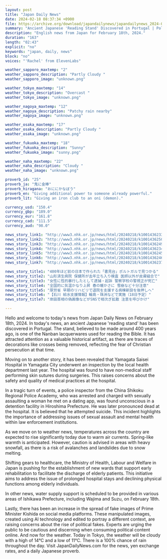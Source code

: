 ```yaml
---
layout: post
title: "Japan Daily News"
date: 2024-02-18 08:37:34 +0900
file: https://archive.org/download/japandailynews/japandailynews_2024-02-18.mp3
summary: "Ancient Japanese 'Reading Stand' Discovered in Portugal | Police Inspector Arrested for Sexual Assault Found Dead, & more…"
description: "English news from Japan for February 18th, 2024."
duration: "163"
length: "02:43"
explicit: "no"
keywords: "japan, daily, news"
block: "no"
voices: "'Rachel' from ElevenLabs"

weather_sapporo_maxtemp: "2"
weather_sapporo_description: "Partly Cloudy "
weather_sapporo_image: "unknown.png"

weather_tokyo_maxtemp: "14"
weather_tokyo_description: "Overcast "
weather_tokyo_image: "unknown.png"

weather_nagoya_maxtemp: "12"
weather_nagoya_description: "Patchy rain nearby"
weather_nagoya_image: "unknown.png"

weather_osaka_maxtemp: "17"
weather_osaka_description: "Partly Cloudy "
weather_osaka_image: "unknown.png"

weather_fukuoka_maxtemp: "18"
weather_fukuoka_description: "Sunny"
weather_fukuoka_image: "sunny.png"

weather_naha_maxtemp: "22"
weather_naha_description: "Cloudy "
weather_naha_image: "unknown.png"

proverb_id: "25"
proverb_ja: "鬼に金棒"
proverb_hiragana: "おににかなぼう"
proverb_en: "Giving additional power to someone already powerful."
proverb_lit: "Giving an iron club to an oni (demon)."

currency_usd: "150.4"
currency_gbp: "189.0"
currency_eur: "161.8"
currency_cad: "111.5"
currency_aud: "98.0"

news_story_link1: "http://www3.nhk.or.jp/news/html/20240218/k10014362331000.html"
news_story_link2: "http://www3.nhk.or.jp/news/html/20240218/k10014362501000.html"
news_story_link3: "http://www3.nhk.or.jp/news/html/20240218/k10014362491000.html"
news_story_link4: "http://www3.nhk.or.jp/news/html/20240218/k10014362341000.html"
news_story_link5: "http://www3.nhk.or.jp/news/html/20240218/k10014362451000.html"
news_story_link6: "http://www3.nhk.or.jp/news/html/20240218/k10014362461000.html"
news_story_link7: "http://www3.nhk.or.jp/news/html/20240218/k10014362371000.html"

news_story_title1: "400年ほど前の日本で作られた「書見台」ポルトガルで見つかる"
news_story_title2: "山形済生病院 保健所が去年立ち入り検査 医師以外が皮膚縫合で"
news_story_title3: "女性に性的暴行したとして逮捕・起訴 警察学校の警視正が死亡"
news_story_title4: "全国的に気温かなり上昇 春の暖かさに 雪崩など十分注意"
news_story_title5: "厚労省 早期のリハビリで退院を支援する病棟新設を後押しへ"
news_story_title6: "【石川 給水支援情報】輪島・珠洲などで実施（18日予定）"
news_story_title7: "岸田首相の偽画像などがSNSで相次ぎ拡散 注意を呼びかけ"

---
```


Hello and welcome to today's news from Japan Daily News on February 18th, 2024. In today's news, an ancient Japanese 'reading stand' has been discovered in Portugal. The stand, believed to be made around 400 years ago, is one of the Nanban lacquerwares used for reading the Bible. It has attracted attention as a valuable historical artifact, as there are traces of decorations like crosses being removed, reflecting the fear of Christian persecution at that time.

Moving on to another story, it has been revealed that Yamagata Saisei Hospital in Yamagata City underwent an inspection by the local health department last year. The hospital was found to have non-medical staff performing skin sutures during surgeries. This raises concerns about the safety and quality of medical practices at the hospital.

In a tragic turn of events, a police inspector from the China Shikoku Regional Police Academy, who was arrested and charged with sexually assaulting a woman he met on a dating app, was found unconscious in a detention facility in Hiroshima Prefecture. He was later pronounced dead at the hospital. It is believed that he attempted suicide. This incident highlights the importance of addressing issues of sexual assault and mental health within law enforcement institutions.

As we move on to weather news, temperatures across the country are expected to rise significantly today due to warm air currents. Spring-like warmth is anticipated. However, caution is advised in areas with heavy snowfall, as there is a risk of avalanches and landslides due to snow melting.

Shifting gears to healthcare, the Ministry of Health, Labour and Welfare in Japan is pushing for the establishment of new wards that support early rehabilitation to facilitate the discharge of elderly patients. This initiative aims to address the issue of prolonged hospital stays and declining physical functions among elderly individuals.

In other news, water supply support is scheduled to be provided in various areas of Ishikawa Prefecture, including Wajima and Suzu, on February 18th.

Lastly, there has been an increase in the spread of fake images of Prime Minister Kishida on social media platforms. These manipulated images, created using AI technology and edited to portray a different context, are raising concerns about the rise of political fakes. Experts are urging the public to be cautious and discerning when consuming political content online. And now for the weather. Today in Tokyo, the weather will be cloudy with a high of 14°C and a low of 11°C. There is a 100% chance of rain throughout the day.  Visit JapanDailyNews.com for the news, yen exchange rates, and a daily Japanese proverb.
